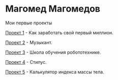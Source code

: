 # Магомед Магомедов
Мои первые проекты

[Проект 1](htps://magomedov-m.github.io/lesson_12/) - Как заработать свой первый  миллион.

[Проект 2](htps://magomedov-m.github.io/Project_music/src/) - Музыкант.

[Проект 3](htps://magomedov-m.github.io/Robotics_training_school/src/) - Школа обучения робототехнике.

[Проект 4](htps://magomedov-m.github.io/src_for_github/) - Стилус. 

[Проект 5](https://magomedov-m.github.io/culc_bmi_for_github/) - Калькулятор индекса массы тела.

